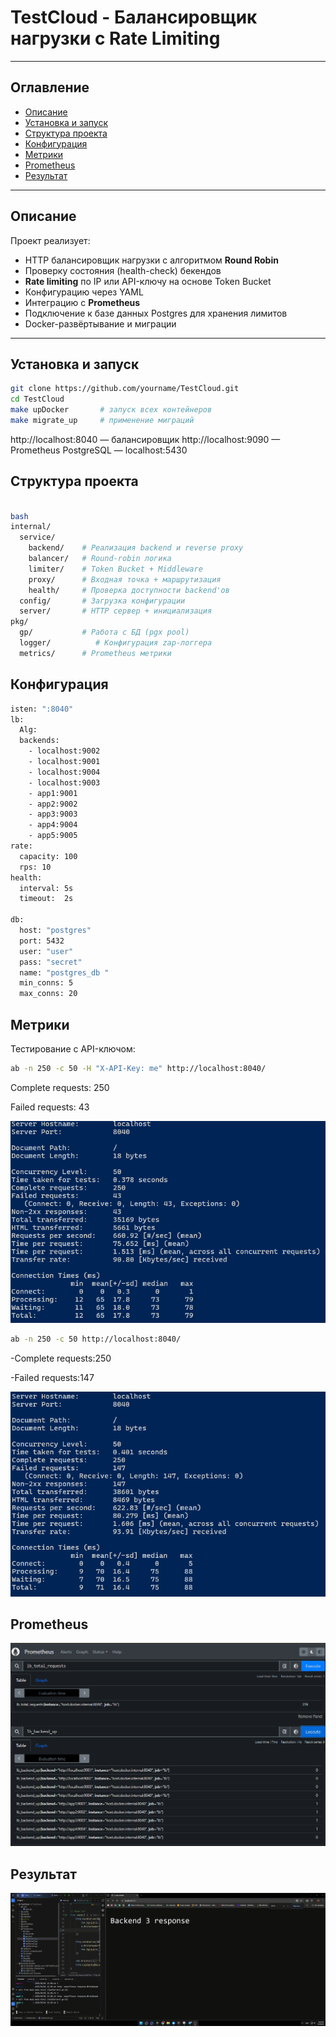 # TestCloud - Балансировщик нагрузки с Rate Limiting

---

## Оглавление

- [Описание](#описание)
- [Установка и запуск](#установка-и-запуск)
- [Структура проекта](#структура-проекта)
- [Конфигурация](#конфигурация)
- [Метрики](#метрики)
- [Prometheus](#prometheus)
- [Результат](#результат)


---

##  Описание

Проект реализует:

- HTTP балансировщик нагрузки с алгоритмом **Round Robin**
- Проверку состояния (health-check) бекендов
- **Rate limiting** по IP или API-ключу на основе Token Bucket
- Конфигурацию через YAML
- Интеграцию с **Prometheus**
- Подключение к базе данных Postgres для хранения лимитов
- Docker-развёртывание и миграции

---

##  Установка и запуск

```bash
git clone https://github.com/yourname/TestCloud.git
cd TestCloud
make upDocker       # запуск всех контейнеров
make migrate_up     # применение миграций
```
http://localhost:8040 — балансировщик
http://localhost:9090 — Prometheus
PostgreSQL — localhost:5430

##  Структура проекта


```bash

bash
internal/
  service/
    backend/    # Реализация backend и reverse proxy
    balancer/   # Round-robin логика
    limiter/    # Token Bucket + Middleware
    proxy/      # Входная точка + маршрутизация
    health/     # Проверка доступности backend'ов
  config/       # Загрузка конфигурации
  server/       # HTTP сервер + инициализация
pkg/
  gp/           # Работа с БД (pgx pool)
  logger/          # Конфигурация zap-логгера
  metrics/      # Prometheus метрики
```


## Конфигурация
```bash
isten: ":8040"
lb:
  Alg:
  backends:
    - localhost:9002
    - localhost:9001
    - localhost:9004
    - localhost:9003
    - app1:9001
    - app2:9002
    - app3:9003
    - app4:9004
    - app5:9005
rate:
  capacity: 100
  rps: 10
health:
  interval: 5s
  timeout:  2s

db:
  host: "postgres"
  port: 5432
  user: "user"
  pass: "secret"
  name: "postgres_db "
  min_conns: 5
  max_conns: 20
```
## Метрики
Тестирование с API-ключом:
```bash
ab -n 250 -c 50 -H "X-API-Key: me" http://localhost:8040/
```

Complete requests: 250

Failed requests: 43

![Скриншот](screen/me.png)
```bash
ab -n 250 -c 50 http://localhost:8040/
```
-Complete requests:250

-Failed requests:147

![Скриншот2](screen/def.png)

## Prometheus

![Скриншот3](screen/Prometheus.png)

## Результат
![GIF](screen/work.gif)

